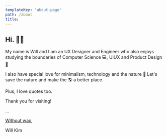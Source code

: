 ```yaml
---
templateKey: 'about-page'
path: /about
title: 
---
```

## Hi. 🙌🏼
My name is Will and I am an UX Designer and Engineer who also enjoys studying the boundaries of Computer Science 💻, UIUX and Product Design 🎨

I also have special love for minimalism, technology and the nature 🌱 Let's save the nature and make the 🌎 a better place.

Plus, I love quotes too.

Thank you for visiting!   
   
 ...  

[Without wax](https://withoutwax.me),

Will Kim
